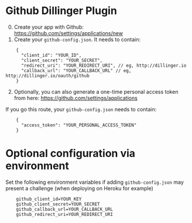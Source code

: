 # Github Dillinger Plugin

0. Create your app with Github: https://github.com/settings/applications/new
1. Create your `github-config.json`. It needs to contain:

```
    {
      "client_id": "YOUR_ID",
      "client_secret": "YOUR_SECRET",
      "redirect_uri": "YOUR_REDIRECT_URI", // eg, http://dillinger.io
      "callback_url": "YOUR_CALLBACK_URL" // eg, http://dillinger.io/oauth/github
    }
```

2. Optionally, you can also generate a one-time personal access token from here: https://github.com/settings/applications

If you go this route, your `github-config.json` needs to contain:

```
    {
      "access_token": "YOUR_PERSONAL_ACCESS_TOKEN"
    }
```

# Optional configuration via environment

Set the following environment variables if adding `github-config.json` may present a challenge (when deploying on Heroku for example)

```
    github_client_id=YOUR_KEY
    github_client_secret=YOUR_SECRET
    github_callback_url=YOUR_CALLBACK_URL
    github_redirect_uri=YOUR_REDIRECT_URI
```
